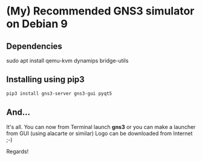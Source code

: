# (My) Recommended GNS3 simulator on Debian 9

## Dependencies
sudo apt install qemu-kvm dynamips bridge-utils

## Installing using pip3

```bash
pip3 install gns3-server gns3-gui pyqt5
```
## And...

It's all. You can now from Terminal launch **gns3** or you can make a launcher from GUI (using alacarte or similar)
Logo can be downloaded from Internet ;-)

Regards!
